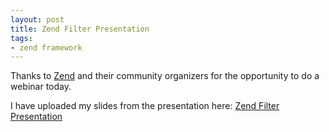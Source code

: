 ```yaml
---
layout: post
title: Zend Filter Presentation
tags:
- zend framework
---
```

Thanks to [Zend](http://zend.com) and their community organizers for the opportunity to do a webinar today.  

I have uploaded my slides from the presentation here: [Zend Filter Presentation](/uploads/2011/Zend_Filter.pdf)
